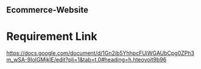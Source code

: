 ## Ecommerce-Website
# Requirement Link
https://docs.google.com/document/d/1Gn2ib5YhhpcFUiWGAUbCpg0ZPh3m_wSA-9IolGMjkIE/edit?pli=1&tab=t.0#heading=h.hteovoit9b96
